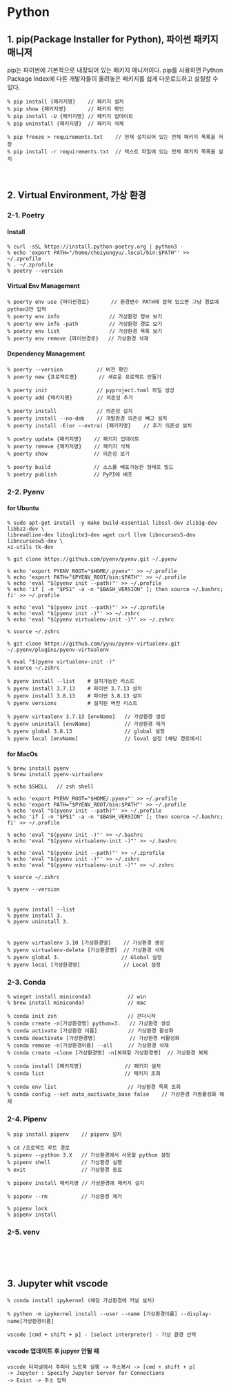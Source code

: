 # Python

## 1. pip(Package Installer for Python), 파이썬 패키지 매니저
pip는 파이썬에 기본적으로 내장되어 있는 패키지 매니저이다. pip를 사용하면 Python Package Index에 다른 개발자들이 올려놓은 패키지를 쉽게 다운로드하고 설칠할 수 있다.

    % pip install {패키지명}    // 패키지 설치
    % pip show {패키지명}       // 패키지 확인
    % pip install -U {패키지명} // 패키지 업데이트
    % pip uninstall {패키지명}  // 패키지 삭제

    % pip freeze > requirements.txt    // 현재 설치되어 있는 전체 패키지 목록을 저장
    % pip install -r requirements.txt  // 텍스트 파일에 있는 전체 패키지 목록을 설치

<br>

## 2. Virtual Environment, 가상 환경
### 2-1. Poetry

#### Install
    % curl -sSL https://install.python-poetry.org | python3 -
    % echo 'export PATH="/home/choiyungyu/.local/bin:$PATH"' >> ~/.zprofile
    % . ~/.zprofile
    % poetry --version

#### Virtual Env Management
    % poerty env use {파이썬경로}       // 환경변수 PATH에 잡혀 있으면 그냥 경로에 python3만 입력
    % poerty env info                // 가상환경 정보 보기
    % poerty env info -path          // 가상환경 경로 보기
    % poetry env list                // 가상환경 목록 보기
    % poerty env remove {파이썬경로}   // 가상환경 삭제

#### Dependency Management
    % poerty --version           // 버전 확인
    % poerty new {프로젝트명}       // 새로운 프로젝트 만들기
    
    % poerty init                // pyproject.toml 파일 생성
    % poerty add {패키지명}        // 의존성 추가 

    % poerty install             // 의존성 설치
    % poerty install --no-deb    // 개발환경 의존성 빼고 설치
    % poerty install -E(or --extra) {패키지명}    // 추가 의존성 설치

    % poetry update {패키지명}    // 패키지 업데이트
    % poerty remove {패키지명}    // 패키지 삭제
    % poerty show               // 의존성 보기
    
    % poerty build              // 소스를 배포가능한 형태로 빌드
    % poetry publish            // PyPI에 배포
    

### 2-2. Pyenv
#### for Ubuntu
    % sudo apt-get install -y make build-essential libssl-dev zlib1g-dev libbz2-dev \
    libreadline-dev libsqlite3-dev wget curl llvm libncurses5-dev libncursesw5-dev \
    xz-utils tk-dev

    % git clone https://github.com/pyenv/pyenv.git ~/.pyenv

    % echo 'export PYENV_ROOT="$HOME/.pyenv"' >> ~/.profile
    % echo 'export PATH="$PYENV_ROOT/bin:$PATH"' >> ~/.profile
    % echo 'eval "$(pyenv init --path)"' >> ~/.profile
    % echo 'if [ -n "$PS1" -a -n "$BASH_VERSION" ]; then source ~/.bashrc; fi' >> ~/.profile

    % echo 'eval "$(pyenv init --path)"' >> ~/.zprofile
    % echo 'eval "$(pyenv init -)"' >> ~/.zshrc
    % echo 'eval "$(pyenv virtualenv-init -)"' >> ~/.zshrc

    % source ~/.zshrc

    % git clone https://github.com/yyuu/pyenv-virtualenv.git ~/.pyenv/plugins/pyenv-virtualenv

    % eval "$(pyenv virtualenv-init -)"
    % source ~/.zshrc

    % pyenv install --list    # 설치가능한 리스트    
    % pyenv install 3.7.13    # 파이썬 3.7.13 설치
    % pyenv install 3.8.13    # 파이썬 3.8.13 설치
    % pyenv versions          # 설치된 버전 리스트

    % pyenv virtualenv 3.7.13 [envName]   // 가상환경 생성
    % pyenv uninstall [envName]           // 가상환경 제거
    % pyenv global 3.8.13                 // global 설정
    % pyenv local [envName]               // loval 설정 (해당 경로에서)

#### for MacOs
    % brew install pyenv
    % brew install pyenv-virtualenv

    % echo $SHELL   // zsh shell

    % echo 'export PYENV_ROOT="$HOME/.pyenv"' >> ~/.profile
    % echo 'export PATH="$PYENV_ROOT/bin:$PATH"' >> ~/.profile
    % echo 'eval "$(pyenv init --path)"' >> ~/.profile
    % echo 'if [ -n "$PS1" -a -n "$BASH_VERSION" ]; then source ~/.bashrc; fi' >> ~/.profile
    
    % echo 'eval "$(pyenv init -)"' >> ~/.bashrc
    % echo 'eval "$(pyenv virtualenv-init -)"' >> ~/.bashrc

    % echo 'eval "$(pyenv init --path)"' >> ~/.zprofile
    % echo 'eval "$(pyenv init -)"' >> ~/.zshrc
    % echo 'eval "$(pyenv virtualenv-init -)"' >> ~/.zshrc
    
    % source ~/.zshrc

    % pyenv --version

######
    % pyenv install --list
    % pyenv install 3.
    % pyenv uninstall 3.
######
    % pyenv virtualenv 3.10 [가상환경명]    // 가상환경 생성
    % pyenv virtualenv-delete [가상환경명]  // 가상환경 삭제
    % pyenv global 3.                    // Global 설정
    % pyenv local [가상환경명]              // Local 설정
    
### 2-3. Conda
    % winget install miniconda3            // win
    % brew install miniconda?              // mac

    % conda init zsh                       // 콘다시작
    % conda create -n[가상환경명] python=3.   // 가상환경 생성
    % conda activate [가상환경 이름]          // 가상환경 활성화
    % conda deactivate [가상환경명]           // 가상환경 비활성화 
    % conda remove -n[가상환경이름] --all     // 가상환경 삭제
    % conda create -clone [가상환경명] -n[복제할 가상환경명]  // 가상환경 복제

    % conda install [패키지명]              // 패키지 설치
    % conda list                          // 패키지 조회

    % conda env list                       // 가상환경 목록 조회
    % conda config --set auto_auctivate_base false    // 가상환경 자동활성화 해제

### 2-4. Pipenv
    % pip install pipenv    // pipenv 설치

    % cd /프로젝트 루트 경로
    % pipenv --python 3.X   // 가상환경에서 사용할 python 설정
    % pipenv shell          // 가상환경 실행 
    % exit                  // 가상환경 종료

    % pipenv install 패키지명 // 가상환경에 패키지 설치
    
    % pipenv --rm           // 가상환경 제거

    % pipenv lock
    % pipenv install

### 2-5. venv

<br>
<br>
<br>

## 3. Jupyter whit vscode

    % conda install ipykernel (해당 가상환경에 커널 설치)

    % python -m ipykernel install --user --name [가상환경이름] --display-name[가상환경이름]

    vscode [cmd + shift + p] - [select interpreter] - 가상 환경 선택

#### vscode 업데이트 후 jupyer 안될 때
    vscode 터미널에서 주피터 노트북 실행 -> 주소복사 -> [cmd + shift + p]
    -> Jupyter : Specify Jupyter Server for Connections 
    -> Exist -> 주소 입력
